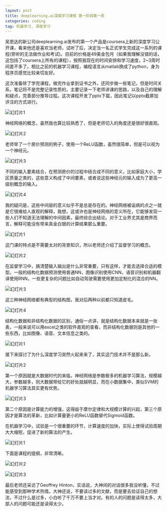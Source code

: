 ```yaml
---
layout: post
title: deeplearning.ai深度学习课程 第一阶段第一周
categories: coding
tag: 机器学习, 深度学习
---
```


吴恩达的新公司deeplearning.ai发布的第一个产品是coursera上新的深度学习公开课，看来他还是喜欢当老师，试听了后，决定当一名正式学生完成这一系列的课程(旁听的无法做作业和考试)。目前的价格是49美金包月（如果我理解没错的话，这包括了coursera上所有的课程），按照我现在的时间安排和学习速度，2~3周时间差不多了。相比之前的机器学习课程，编程语言从matlab换成了python，身为程序员感觉比较亲切友好。

这次准备除了学完课程，做完作业拿到证书之外，还同步做一些笔记，但是时间关系，笔记将不是完整记录性质的，主要记录一下老师讲课的思路，以及自己的理解和疑点，完善部分推导过程。这次课程开发了pptx下载，因此笔记以pptx截屏加评注的方式进行。

![幻灯片1](\img\_601ef6c376987e2cfe272ce38892ff9c_What-is-a-NN_\幻灯片1.JPG)

神经网络的概念，虽然我也算比较熟悉了，但是老师切入的角度还是很好很直观。

![幻灯片2](\img\_601ef6c376987e2cfe272ce38892ff9c_What-is-a-NN_\幻灯片2.JPG)

老师举了一个房价预测的例子，使用一个ReLU函数，虽然很简单，但是可以视为一个神经元。

![幻灯片3](\img\_601ef6c376987e2cfe272ce38892ff9c_What-is-a-NN_\幻灯片3.JPG)

不同的输入要素结合，在预测房价的过程中结合成不同的意义，比如家庭大小，学区质量之类的，这些意义构成了中间要素，或者说这些神经元的输入成为了更高一级别概念的输入。

![幻灯片4](\img\_601ef6c376987e2cfe272ce38892ff9c_What-is-a-NN_\幻灯片4.JPG)

我的疑问是，这些中间层的意义似乎不是总是存在的。神经网络被诟病的点之一就是它很难给人直观的解释，我想，这或许也是神经网络的意义所在，它能够发现一些人们不知道无法理解的中间因素，最终综合出结论。对于工业界尤其是商界而言，解释可能没有带来真金白银的计算结果那么重要。



![幻灯片1](\img\_f621e819b09178c4e99d034bbdd88aea_C1W1L03\幻灯片1.JPG)

这门课的特点是不需要太对的背景知识，所以老师还介绍了监督学习的概念。

![幻灯片2](\img\_f621e819b09178c4e99d034bbdd88aea_C1W1L03\幻灯片2.JPG)

在监督学习中，搞清楚输入输出是什么非常重要，只有这样，才能去选择合适的模型。一般的结构化数据预测使用普通NN，图像识别使用CNN，语音识别和机器翻译使用RNN，一些更复杂的问题比如自动驾驶需要使用更加定制化的混合的NN。

![幻灯片3](\img\_f621e819b09178c4e99d034bbdd88aea_C1W1L03\幻灯片3.JPG)

这三种神经网络都有典型的结构图，我对后两种以前都只知道皮毛。

![幻灯片4](\img\_f621e819b09178c4e99d034bbdd88aea_C1W1L03\幻灯片4.JPG)

结构化数据和非结构化数据的区别，通俗一点讲，就是结构化数据本来就是一张表，一般来说可以用excel之类的软件直观的查看，而非结构化数据则是其他的一些东西，比如图像、语音、文本信息之类的。

![幻灯片1](\img\_63c3c3e70f1ef48536e4431d6d5de29b_C1W1L04\幻灯片1.JPG)

接下来探讨了为什么深度学习突然火起来来了，其实这门技术并不是那么新。

![幻灯片2](\img\_63c3c3e70f1ef48536e4431d6d5de29b_C1W1L04\幻灯片2.JPG)

第一个原因就是大数据时代的来临，神经网络是参数极多的机器学习算法，规模越大，参数越多，则大数据带给它的好处就越明显，而在小数据集中，类似SVM的机器学习算法其实更有优势。

![幻灯片3](\img\_63c3c3e70f1ef48536e4431d6d5de29b_C1W1L04\幻灯片3.JPG)

第二个原因是计算能力的增强，这得益于摩尔定律和大规模计算的兴起，第三个原因才是算法的革新，比如计算量更小的ReLU函数替代Sigmoid函数。

在机器学习中，试验是一个很重要的环节，计算速度的加快，实际上使得试验周期大大缩短，促进了新的算法的产生。

![幻灯片1](\img\_f00b5d6e3dc845d56d40b629f37023e1_C1W1L05\幻灯片1.JPG)

下面是课程的提纲，非常清晰。

![幻灯片2](\img\_f00b5d6e3dc845d56d40b629f37023e1_C1W1L05\幻灯片2.JPG)



![幻灯片3](\img\_f00b5d6e3dc845d56d40b629f37023e1_C1W1L05\幻灯片3.JPG)

最后老师还采访了Geoffrey Hinton，实话说，大神间的对话很多我没听懂，不过能感受到那种学术热情。大神还说，不要读过多的文献，而是要去验证自己的想法，不过什么是过多，小白听了千万不要上当才对。有的人的问题是读得太多，大部人的问题可能还是读得太少。